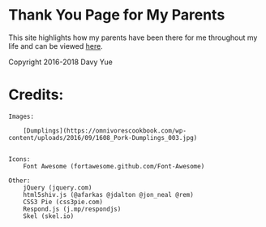 # Thank You Page for My Parents

This site highlights how my parents have been there for me throughout my life and can be viewed [here](https://www.davyyue.com/Thanks_Mom_and_Dad/).


Copyright 2016-2018 Davy Yue

# Credits:
	Images:

		[Dumplings](https://omnivorescookbook.com/wp-content/uploads/2016/09/1608_Pork-Dumplings_003.jpg)
		

	Icons:
		Font Awesome (fortawesome.github.com/Font-Awesome)

	Other:
		jQuery (jquery.com)
		html5shiv.js (@afarkas @jdalton @jon_neal @rem)
		CSS3 Pie (css3pie.com)
		Respond.js (j.mp/respondjs)
		Skel (skel.io)

